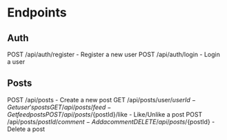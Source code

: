 # Endpoints

## Auth

POST /api/auth/register - Register a new user
POST /api/auth/login - Login a user

## Posts

POST /api/posts - Create a new post
GET /api/posts/user/${userId} - Get user's posts
GET /api/posts/feed - Get feed posts
POST /api/posts/${postId}/like - Like/Unlike a post
POST /api/posts/${postId}/comment - Add a comment
DELETE /api/posts/${postId} - Delete a post
